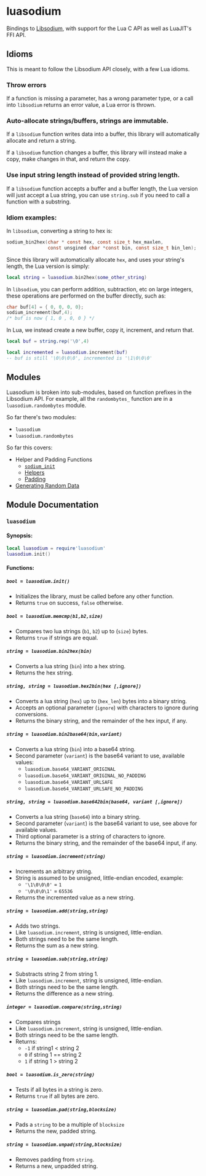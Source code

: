 # luasodium

Bindings to [Libsodium](https://libsodium.gitbook.io/doc/), with support
for the Lua C API as well as LuaJIT's FFI API.

## Idioms

This is meant to follow the Libsodium API closely, with a few Lua idioms.

### Throw errors

If a function is missing a parameter, has a wrong parameter type,
or a call into `libsodium` returns an error value, a Lua error
is thrown.

### Auto-allocate strings/buffers, strings are immutable.

If a `libsodium` function writes data into a buffer,
this library will automatically allocate and return
a string.

If a `libsodium` function changes a buffer, this
library will instead make a copy, make changes
in that, and return the copy.

### Use input string length instead of provided string length.

If a `libsodium` function accepts a buffer and a buffer
length, the Lua version will just accept a Lua string, you
can use `string.sub` if you need to call a function with
a substring.

### Idiom examples:

In `libsodium`, converting a string to hex is:

```c
sodium_bin2hex(char * const hex, const size_t hex_maxlen,
               const unsgined char *const bin, const size_t bin_len);
```

Since this library will automatically allocate `hex`, and
uses your string's length, the Lua version is simply:

```lua
local string = luasodium.bin2hex(some_other_string)
```

In `libsodium`, you can perform addition, subtraction, etc
on large integers, these operations are performed on the
buffer directly, such as:

```c
char buf[4] = { 0, 0, 0, 0};
sodium_increment(buf,4);
/* buf is now { 1, 0 , 0, 0 } */
```

In Lua, we instead create a new buffer, copy it, increment,
and return that.

```lua
local buf = string.rep('\0',4)

local incremented = luasodium.increment(buf)
-- buf is still '\0\0\0\0', incremented is '\1\0\0\0'
```

## Modules

Luasodium is broken into sub-modules, based on function prefixes in
the Libsodium API. For example, all the `randombytes_` function are
in a `luasodium.randombytes` module.

So far there's two modules:

* `luasodium`
* `luasodium.randombytes`

So far this covers:

* Helper and Padding Functions
  * [`sodium_init`](https://libsodium.gitbook.io/doc/usage)
  * [Helpers](https://libsodium.gitbook.io/doc/helpers)
  * [Padding](https://libsodium.gitbook.io/doc/padding)
* [Generating Random Data](https://libsodium.gitbook.io/doc/generating_random_data)

## Module Documentation

### `luasodium`

#### Synopsis:

```lua
local luasodium = require'luasodium'
luasodium.init()
```

#### Functions:

##### `bool = luasodium.init()`

* Initializes the library, must be called before any other function.
* Returns `true` on success, `false` otherwise.

##### `bool = luasodium.memcmp(b1,b2,size)`

* Compares two lua strings (`b1`, `b2`) up to (`size`) bytes.
* Returns `true` if strings are equal.

##### `string = luasodium.bin2hex(bin)`

* Converts a lua string (`bin`) into a hex string.
* Returns the hex string.

##### `string, string = luasodium.hex2bin(hex [,ignore])`

* Converts a lua string (`hex`) up to (`hex_len`) bytes into a binary string.
* Accepts an optional parameter (`ignore`) with characters to ignore during conversions.
* Returns the binary string, and the remainder of the hex input, if any.

##### `string = luasodium.bin2base64(bin,variant)`

* Converts a lua string (`bin`) into a base64 string.
* Second parameter (`variant`) is the base64 variant to use, available
values:
    * `luasodium.base64_VARIANT_ORIGINAL`
    * `luasodium.base64_VARIANT_ORIGINAL_NO_PADDING`
    * `luasodium.base64_VARIANT_URLSAFE`
    * `luasodium.base64_VARIANT_URLSAFE_NO_PADDING`

##### `string, string = luasodium.base642bin(base64, variant [,ignore])`

* Converts a lua string (`base64`) into a binary string.
* Second parameter (`variant`) is the base64 variant to use, see above for available values.
* Third optional parameter is a string of characters to ignore.
* Returns the binary string, and the remainder of the base64 input, if any.

##### `string = luasodium.increment(string)`

* Increments an arbitrary string.
* String is assumed to be unsigned, little-endian encoded, example:
    * `'\1\0\0\0'` = `1`
    * `'\0\0\0\1'` = `65536`
* Returns the incremented value as a new string.

##### `string = luasodium.add(string,string)`

* Adds two strings.
* Like `luasodium.increment`, string is unsigned, little-endian.
* Both strings need to be the same length.
* Returns the sum as a new string.

##### `string = luasodium.sub(string,string)`

* Substracts string 2 from string 1.
* Like `luasodium.increment`, string is unsigned, little-endian.
* Both strings need to be the same length.
* Returns the difference as a new string.

##### `integer = luasodium.compare(string,string)`

* Compares strings
* Like `luasodium.increment`, string is unsigned, little-endian.
* Both strings need to be the same length.
* Returns:
    * `-1` if string1 < string 2
    * `0` if string 1 == string 2
    * `1` if string 1 > string 2

##### `bool = luasodium.is_zero(string)`

* Tests if all bytes in a string is zero.
* Returns `true` if all bytes are zero.

##### `string = luasodium.pad(string,blocksize)`

* Pads a `string` to be a multiple of `blocksize`
* Returns the new, padded string.

##### `string = luasodium.unpad(string,blocksize)`

* Removes padding from `string`.
* Returns a new, unpadded string.
